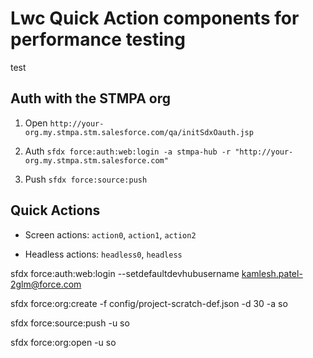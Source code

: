 # Lwc Quick Action components for performance testing
test
## Auth with the STMPA org

1. Open `http://your-org.my.stmpa.stm.salesforce.com/qa/initSdxOauth.jsp`

2. Auth `sfdx force:auth:web:login -a stmpa-hub -r "http://your-org.my.stmpa.stm.salesforce.com"`

3. Push `sfdx force:source:push`

## Quick Actions

- Screen actions: `action0`, `action1`, `action2`

- Headless actions: `headless0`, `headless`


sfdx force:auth:web:login --setdefaultdevhubusername 
kamlesh.patel-2glm@force.com

sfdx force:org:create -f config/project-scratch-def.json -d 30 -a so

sfdx force:source:push -u so

sfdx force:org:open  -u so


